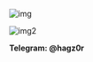 ![img](https://github.com/hagz0r/hagz0r/assets/48390403/b116c20a-3fb4-4153-a604-d8f56c5e13de)

![img2](https://www.codewars.com/users/hagz0r/badges/small)


<strong>Telegram: @hagz0r</strong>














